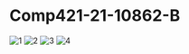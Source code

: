 # Comp421-21-10862-B
![1](https://user-images.githubusercontent.com/101424308/215334115-944e0de2-aaef-42a7-af28-072c86148e14.PNG)
![2](https://user-images.githubusercontent.com/101424308/215334220-a6fb1161-63e1-480d-81cf-b6afd2234163.PNG)
![3](https://user-images.githubusercontent.com/101424308/215334223-5815b437-cab0-42e1-8849-ac84035c484b.PNG)
![4](https://user-images.githubusercontent.com/101424308/215334228-fbfb7669-cb93-4dbd-8753-5a222f72d854.PNG)
